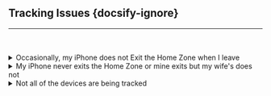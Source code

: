 ## Tracking Issues  {docsify-ignore}

<hr><br><br>


<details>
<summary>Occasionally, my iPhone does not Exit the Home Zone when I leave</summary>
<p>My wife and I were at home, ran a short trip (5-6km) and returned. My iPhone has the Mobile App and my wife&#39;s does not (or she wore her Watch). My iPhone did not exit the Home zone and no activity was recorded until I returned Home. Her iPhone/Watch didn&#39;t either. Other HA devices did record when I left. </p>
<p>What happened? What can I do?</p>
<ol>
<li>The Mobile App on your phone did not issue an Exit Trigger that took your iPhone out of the Home Zone and you returned before the next update time was reached. </li>
<li>Her iPhone/Watch without the Mobile App next update time had not been reached either and you returned Home before then.</li>
</ol>
<p>You will never know why events work fine most of the time but fail occasionally. It could be the Mobile App on your iPhone was asleep and did not wake up to issue an Exit Trigger or it was not running, the cell signal was poor at then time, the location was old or the gps accuracy was poor, etc. Also, the iDevice without the Mobile App left and returned before the next update time was reached.</p>
<p>There are several things you can do:</p>
<ol>
<li>Reduce the inzone interval time for devices not using the Mobile App. It is best not to go below 10-minutes or the interval will approach the &#39;old location&#39; threshold (usually about 3-minutes). A good location could be rejected, a bad location could be used when it shouldn&#39;t or an old location will be within the &#39;old threshold&#39; and used again when a new location should be requested.</li>
<li><p>See if there is another way to identify when the iPhone leaves home. It might be a camera, the garage door opening/closing, the iPhone disconnects from the network, etc. When this happens, and it&#39;s iCloud3 device_tracker state still shows Home or the [devicename]_zone_fname entity is still Home, issue an iCloud3 service call to locate the iPhone. This will then update it&#39;s current location and take it out of the Home zone.  An example of a location script is shown below.</p>
<pre><code> <span class="hljs-attribute">alias</span>: iCloud3 Locate (Gary)
 <span class="hljs-attribute">trigger</span>: []
 <span class="hljs-attribute">condition</span>: []
 <span class="hljs-attribute">action</span>:
   - <span class="hljs-attribute">service</span>: icloud3.action
     <span class="hljs-attribute">data</span>:
       <span class="hljs-attribute">command</span>: locate
       <span class="hljs-attribute">device_name</span>: gary_iphone
 <span class="hljs-attribute">mode</span>: single
</code></pre></li>
</ol>
</details>

<details>
<summary>My iPhone never exits the Home Zone or mine exits but my wife's does not</summary>
<p>Not changing to Away when you leave a zone means iCloud3 is not getting the zone exit trigger from the Mobile app. Check the following:</p>
<ol>
<li>Verify the Mobile App device_tracker entity name has not changed. <ul>
<li>Go to <em>Configuration &gt; iCloud3 Devices &gt; Select device&gt; Mobile App device_tracker entity</em> and verify the tracked device has a valid Mobile App device_tracker entity assigned.</li>
</ul>
</li>
<li>The HA mobile app integration is not installed. <ul>
<li>Go to <em>Installing and Configuring iCloud3 &gt; Step #2 - Install the Mobile App on your iPhone or iPad</em> for more information.</li>
</ul>
</li>
<li>The Mobile app device_tracker entity location is not being updated by the Mobile app. <ul>
<li>The Mobile App logs events as they take place, including location changes and zone enter/exit activity. On the device, open the Mobile App. Select <em>HA Settings &gt; Companion App &gt; Debugging</em>. Then select <em>Event Log</em> to see what events the Mobile App responded to or <em>Location History</em> to display a map showing the devices location at various times.</li>
<li>Check the device_tracker state value to see if is being updated. Go to <em>Developer Tools &gt; States &gt; device_tracker entity</em> and see if the zone name is displayed. The value is <em>not_home</em> when you are not in a zone and the zone&#39;s name when you are in a zone.</li>
<li>Verify the Mobile App is sharing location information. Go to <em>Installing and Configuring iCloud3 &gt; Step #2 - Install the Mobile App on your iPhone or iPad</em> for screenshots of the correct settings.</li>
<li>Tracking Monitors can be displayed in the Event Log that show update activity. Select <em>Event Log &gt; Actions &gt; Show/Hide Tracking Monitors</em>. Look at the state change and trigger change values and times they changed. See <em>Debugging with Tracking Monitors</em> below.</li>
</ul>
</li>
</ol>
</details>

<details>
<summary> Not all of the devices are being tracked</summary>
<p>iCloud3 uses the location data from your iCloud account to track and locate your devices. If iCloud3 reports the location of some devices correctly but does not locate others, the devices not tracked are probably not set up correctly.</p>
<p>Check the following on the untracked devices:</p>

<h4 id="settings-app-privacy-security">Settings App &gt; Privacy &amp; Security</h4>
<ul>
<li><strong>Locations Services</strong> is Enabled</li>
<li><strong>Share My Location &gt;</strong></li>
<ul>
<li><em>Find My iPhone</em> is Enabled</li>
<li><em>Share My Location</em> is Enabled</li>
<li><em>Family</em> &gt; This shows the Family members this device can see in the FindMy app. Make sure all the people you are tracking with iCloud3 are listed. This does not list each device for the Family member, just the person.</li>
</ul>
</ul>

<h4 id="findmy-app">FindMy App</h4>
<ul>
    <li><strong>People</strong> &gt; This should show all the people sharing their location. All the people having devices tracked with iCloud3 should be listed here.</li>
    <li><strong>Devices</strong> &gt; This shows every device that is being located and tracked. If the device is not listed here, it can not be tracked by iCloud3. </li>
	<ul>
    <li>One device is the owner of the iCloud Account. It must be able see all of the devices you want to track on this parameter and on the map. If a device is not shown, iCloud3 will not be able to track it.</li>
    <li>If you have a device that tracks correctly, compare it&#39;s settings with the one that is not being tracked</li>
	</ul>
<li><strong>Things to look for:</strong>
	<ul>
		<li>Make sure there is not more than one than one device for the same person. For example, when you upgrade your phone, the old one is not removed from the Family Sharing account, the new one will be added with the same name as the old one with a suffix <em>(2)</em>. iCloud3 will continue to track the old device (which does not exist), not the new one.</li>
	<li>Make sure the device is located and the location time is current. It is constantly shows <em>locating</em>, Apple is having trouble communicating with it to get it&#39;s location. If Apple can not locate it, neither can iCloud3</li>
	</ul>
</li></ul>

<h4 id="event-log">Event Log</h4>
<ul>
<li><strong>Stage 3 &gt; Prepare Configured Device</strong>s - This stage shows each device that will be tracked and the parameters in the configuration. If no devices are displayed, than Sharing has not been enabled for the devices. If you just enabled it, restart iCloud3 using the  *Event Log > Actions > Restart iCloud3* selection.
	<ul>
	<li><strong>Things to look for:</strong>
		<ul>
			<li>Make sure the device assigned in the configuration is correct and not  duplicate or old device that you no longer own.</li>
		</ul>
	</ul>
<li><p><strong>Stage 4 &gt; Setup iCloud &amp; Mobile App Tracking Methods, Family Sharing List devices</strong> - This stage lists all of the devices in the Family Sharing List on your iCloud account. </p>
	<ul>
    	<li>A <em>check mark</em> indicates the device is being tracked by iCloud3. </li>
    	<li>A <em>No Location</em> message indicates iCloud did not return any location information. iCloud3 will do several retries to clear this up before displaying an error message.</li>
    	<li><p>A <em>Not Tracked</em> message indicates this device is not in the iCloud3 configuration.</p>
    	<p><img src="../icloud3_v3_docs/images/evlog-stage-3-4.png" alt=""></p>
		</li>
	

	<li><p><strong>Things to look for:</strong></p>
		<ul>
			<li>Every device in the Family Sharing list is listed. This includes the current iPhones, iPads, etc. along with old devices you no longer have.</li>
			<li>Make sure there are no duplicate devices names for different models (for example: Gary-iPhone/iPhone 12, Gary-iPhone (2)/iPhone 13 Pro, etc). If there is, delete the old device from the Family Sharing List, change the name on the device itself (Settings &gt; General &gt; About) and select the correct device in the iCloud3 Configuration Wizard.</li>
		</ul>
</li></ul>
	
<li><strong>Stage 5 &gt; Configure Tracked Devices</strong> - This screen is a summary of how the device is set up. It shows the monitored and tracked devices and the actual entities or devices that have been assigned,
	<ul>
	<li>FamShr Device - The device from the family Sharing List</li>
	<li>Mobile App Entity device - the HA device_tracker entity name</li>
	<li>Update Trigger - The Mobile App&#39;s update trigger sensor that is monitored</li>
	<li>Battery - The Mobile App&#39;s Battery sensor entity that is monitored for the battery level</li>
	<li>Notifications - Where messages will be sent using the Mobile App</li>
	<li>Track from Zones - The zones that are tracked from when tracking from more than one zone</li>
	<p><img src="../icloud3_v3_docs/images/evlog-stage-5.png" alt=""></p>
	</ul>
</li></ul>

<h4 id="icloud3-configuration-wizard">iCloud3 Configuration Wizard</h4>
<ul>
	<li><p><strong>Update Device screen</strong> - Check the <em>Update Device</em> screen for the device that is not being tracked. Verify the Family Sharing device is set to the correct one. If you upgraded your phone and did not delete the old phone and did not rename the new one to the old phone&#39;s name, iCloud3 may still be tracking the old one. Look at the devices model number to make sure the assignment is correct.</p>
	<p>Remember, the device might still be tracked with the Mobile App but getting Location Old errors from iCloud.</p>
	<p><img src="../icloud3_v3_docs/images/cf-device-update-famshr.png" alt=""></p>
	</li>
</ul>

<h4 id="log-level-rawdata">Log Level &gt; RawData</h4>
<ul>
	<li><p>If nothing works, you can turn on raw data logging and see the actual data iCloud3 receives from iCloud Web/Location Servers. This, and other records show when iCloud3 requests location data and what is sent back. When one device makes a request, the information for all devices in the Family Sharing account is returned. </p>
<p>The raw data is written to the <em>*/config/icloud3-0.log</em> file.</p></li>
	<li><p><strong>Turn on RawData logging</strong>:</p>
	<ul>
		<li><p>Configuration Wizard &gt; Menu Page 2 &gt; Format Settings - Select Log Level &gt; RawData</p>
		<p>-- or --</p>
		</li>
		<li><p>Event Log &gt; Actions &gt; Start RawData Logging</p></li>
	</ul>
	</li>
	<li><p>The following snippet if for <em>Gary-iPhone/gary_iphone</em> and <em>Lillian-iPhone.lillian_iphone</em>. Look at:</p>
	<ul>
		<li><p>name - The name of the device from Settings &gt; General &gt; About. It should be the device name selected in the iCloud3 configuration and listed on the iCloud3 Startup Stage 3, 4 and 5.</p></li>
		<li><p>deviceStatus - Indicates if the device is online and available (200), it it is offline (201) or pending/waiting for a response (202).</p></li>
		<li><p>isOld - Indicates the device location is old and Apple is having trouble contacting it for it&#39;s location.</p>
		<p>location_time - The last time that Apple was able to communicate with the device and get it&#39;s location.</p></li>
	</ul>
	<p><img src="../icloud3_v3_docs/images/debug-rawdata.png" alt=""></p>
	</li>
	<li><p><strong>Things to look for:</strong></p>
	<ul>
		<li>Make sure the device not being tracked is listed.</li>
		<li>Scroll through the <em>icloud3-0.log</em> file and look for each time the non-tracked device appears. Look at the location_time and see if it is old and if it changes.</li>
	</ul>
	</li>
</ul>
</details>

